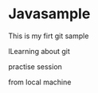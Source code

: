 # Javasample

This is my firt git sample

lLearning about git

practise session

from local machine


